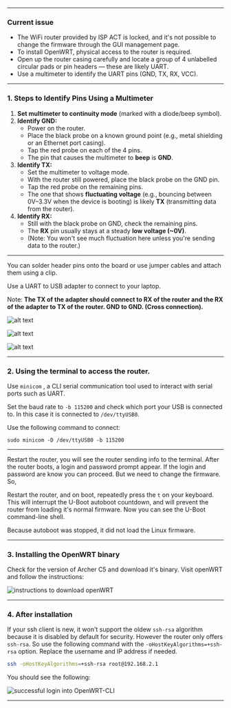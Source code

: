 
---
### Current issue
- The WiFi router provided by ISP ACT is locked, and it's not possible to change the firmware through the GUI management page.
- To install OpenWRT, physical access to the router is required.
- Open up the router casing carefully and locate a group of 4 unlabelled circular pads or pin headers — these are likely UART.
- Use a multimeter to identify the UART pins (GND, TX, RX, VCC).
---
### 1.  Steps to Identify Pins Using a Multimeter
1. **Set multimeter to continuity mode** (marked with a diode/beep symbol).
2. **Identify GND:**
   - Power on the router.
   - Place the black probe on a known ground point (e.g., metal shielding or an Ethernet port casing).
   - Tap the red probe on each of the 4 pins.
   - The pin that causes the multimeter to **beep** is **GND**.
3. **Identify TX:**
   - Set the multimeter to voltage mode.
   - With the router still powered, place the black probe on the GND pin.
   - Tap the red probe on the remaining pins.
   - The one that shows **fluctuating voltage** (e.g., bouncing between 0V–3.3V when the device is booting) is likely **TX** (transmitting data from the router).
4. **Identify RX:**
   - Still with the black probe on GND, check the remaining pins.
   - The **RX** pin usually stays at a steady **low voltage (~0V)**.
   - (Note: You won't see much fluctuation here unless you're sending data to the router.)

---

You can solder header pins onto the board or use jumper cables and attach them using a clip.

Use a UART to USB adapter to connect to your laptop. 

Note: **The TX of the adapter should connect to RX of the router and the RX of the adapter to TX of the router. GND to GND. (Cross connection).**




![alt text](images/uart-pins.jpeg)

![alt text](images/uart-usb-adapter.jpeg)

![alt text](<images/WhatsApp Image 2025-04-24 at 5.59.30 PM (1).jpeg>)

---

### 2. Using the terminal to access the router.

Use `minicom` , a CLI serial communication tool used to interact with serial ports such as UART.

Set the baud rate to `-b 115200` and check which port your USB is connected to. In this case it is connected to `/dev/ttyUSB0`.

Use the following command to connect:

`sudo minicom -D /dev/ttyUSB0 -b 115200
`

---

 Restart the router, you will see the router sending info to the terminal.
 After the router boots, a login and password prompt appear. If the login and password are know you can proceed. But we need to change the firmware.
 So,
 
Restart the router, and on boot, repeatedly press the `t` on your keyboard. This will interrupt the U-Boot autoboot countdown, and will prevent the router from loading it's normal firmware. Now you can see the U-Boot command-line shell.

Because autoboot was stopped, it did not load the Linux firmware.

---
### 3. Installing the OpenWRT binary

Check for the version of Archer C5 and download it's binary. Visit openWRT and follow the instructions:



![instructions to download openWRT](images/instructions-openWRT.png)

---
### 4. After installation

If your ssh client is new, it won't support the oldew `ssh-rsa` algorithm because it is disabled by default for security. However the router only offers `ssh-rsa`. So use the following command with the `-oHostKeyAlgorithms=+ssh-rsa` option. Replace the username and IP address if needed.

```bash
ssh -oHostKeyAlgorithms=+ssh-rsa root@192.168.2.1
```

You should see the following:

![successful login into OpenWRT-CLI](images/OpenWRT-CLI.png)

---
